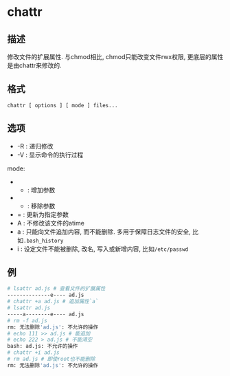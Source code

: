 # chattr

## 描述

修改文件的扩展属性. 与chmod相比, chmod只能改变文件rwx权限, 更底层的属性是由chattr来修改的.

## 格式

    chattr [ options ] [ mode ] files...

## 选项

- -R : 递归修改
- -V : 显示命令的执行过程

mode:
- + : 增加参数
- - : 移除参数
- = : 更新为指定参数
- A : 不修改该文件的atime
- a : 只能向文件追加内容, 而不能删除. 多用于保障日志文件的安全, 比如`.bash_history`
- i : 设定文件不能被删除, 改名, 写入或新增内容, 比如`/etc/passwd`

## 例
```bash
# lsattr ad.js # 查看文件的扩展属性
--------------e---- ad.js
# chattr +a ad.js # 追加属性`a`
# lsattr ad.js
-----a--------e---- ad.js
# rm -f ad.js 
rm: 无法删除'ad.js': 不允许的操作
# echo 111 >> ad.js # 能追加
# echo 222 > ad.js # 不能清空
bash: ad.js: 不允许的操作
# chattr +i ad.js
# rm ad.js # 即使root也不能删除
rm: 无法删除'ad.js': 不允许的操作
```
